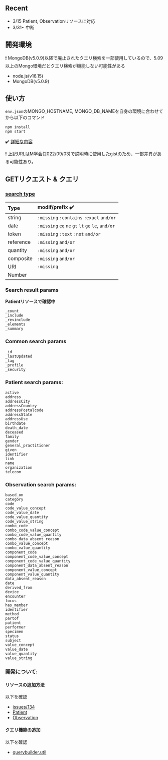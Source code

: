 ## Recent
- 3/15 Patient, Observationリソースに対応
- 3/31~ 中断

## **開発環境**
:exclamation: MongoDB(v5.0.9)以降で廃止されたクエリ検索を一部使用しているので、5.09以上のMongo環境だとクエリ検索が機能しない可能性がある
- node.js(v16.15)
- MongoDB(v5.0.9)

## **使い方**
`env.json`のMONGO_HOSTNAME, MONGO_DB_NAMEを自身の環境に合わせてから以下のコマンド

```
npm install
npm start
```
:heavy_check_mark: [詳細な内容](https://gist.github.com/ryumtym/6b00d180652144473bf978428ef7883a)

:exclamation: 上記URLはM学会(2022/09/03)で説明時に使用したgistのため、一部差異がある可能性あり。

## **GETリクエスト & クエリ**
### **[search type](https://www.hl7.org/fhir/search.html#Summary)**
| Type        | modif/prefix :heavy_check_mark:                   |
| :------     | :--                                               |
| string      | `:missing` `:contains` `:exact` `and/or`          |
| date        | `:missing` `eq` `ne` `gt` `lt` `ge` `le`, `and/or`|
| token       | `:missing`  `:text` `:not`   `and/or`             |
| reference   | `:missing` `and/or`           |
| quantity    | `:missing` `and/or`           |
| composite   | `:missing` `and/or`           |
| URI         | `:missing`                    |
| Number      |                               |

### **Search result params**
**Patientリソースで確認中**
```
_count
_include
_revinclude
_elements
_summary  
```

### **Common search params**
```
_id 
_lastUpdated
_tag
_profile
_security 
```


### **Patient search params**:
```
active 
address
addressCity 
addressCountry
addressPostalcode
addressState
addressUse
birthdate
death_date
deceased
family
gender
general_practitioner
given
identifier
link
name
organization
telecom
```

### **Observation search params**:
```
based_on
category
code
code_value_concept
code_value_date
code_value_quantity
code_value_string
combo_code
combo_code_value_concept
combo_code_value_quantity
combo_data_absent_reason
combo_value_concept
combo_value_quantity
component_code
component_code_value_concept
component_code_value_quantity
component_data_absent_reason
component_value_concept
component_value_quantity
data_absent_reason
date
derived_from
device
encounter
focus
has_member
identifier
method
partof
patient
performer
specimen
status
subject
value_concept
value_date
value_quantity
value_string
 ```

 ### **開発について**:

 #### リソースの追加方法
 以下を確認
- [issues/134](https://github.com/bluehalo/node-fhir-server-mongo/issues/134#event-8450419647)
- [Patient](https://github.com/ryumtym/fhirServer/tree/master/src/services/patient)
- [Observation](https://github.com/ryumtym/fhirServer/tree/master/src/services/observation)

 #### クエリ機能の追加
 以下を確認
- [querybuilder.util](https://github.com/ryumtym/fhirServer/blob/master/src/utils/querybuilder.util.js)
